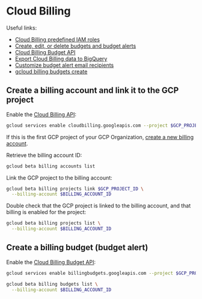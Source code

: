 # Cloud Billing

Useful links:

- [Cloud Billing predefined IAM roles](https://cloud.google.com/billing/docs/how-to/billing-access)
- [Create, edit, or delete budgets and budget alerts](https://cloud.google.com/billing/docs/how-to/budgets)
- [Cloud Billing Budget API](https://cloud.google.com/billing/docs/reference/budget/rest)
- [Export Cloud Billing data to BigQuery](https://cloud.google.com/billing/docs/how-to/export-data-bigquery)
- [Customize budget alert email recipients](https://cloud.google.com/billing/docs/how-to/budgets-notification-recipients)
- [gcloud billing budgets create](https://cloud.google.com/sdk/gcloud/reference/billing/budgets/create)

## Create a billing account and link it to the GCP project

Enable the [Cloud Billing API](https://cloud.google.com/billing/docs/reference/rest):

```sh
gcloud services enable cloudbilling.googleapis.com --project $GCP_PROJECT_ID
```

If this is the first GCP project of your GCP Organization, [create a new billing account](https://cloud.google.com/billing/docs/how-to/manage-billing-account#create_a_new_billing_account).

Retrieve the billing account ID:

```sh
gcloud beta billing accounts list
```

Link the GCP project to the billing account:

```sh
gcloud beta billing projects link $GCP_PROJECT_ID \
  --billing-account $BILLING_ACCOUNT_ID
```

Double check that the GCP project is linked to the billing account, and that billing is enabled for the project:

```sh
gcloud beta billing projects list \
  --billing-account $BILLING_ACCOUNT_ID
```

## Create a billing budget (budget alert)

Enable the [Cloud Billing Budget API](https://cloud.google.com/billing/docs/reference/budget/rest):

```sh
gcloud services enable billingbudgets.googleapis.com --project $GCP_PROJECT_ID
```

```sh
gcloud beta billing budgets list \
  --billing-account $BILLING_ACCOUNT_ID
```
